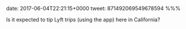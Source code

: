 date: 2017-06-04T22:21:15+0000
tweet: 871492069549678594
%%%

Is it expected to tip Lyft trips (using the app) here in California?
